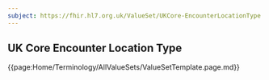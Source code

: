 ```yaml
---
subject: https://fhir.hl7.org.uk/ValueSet/UKCore-EncounterLocationType
---
```

## UK Core Encounter Location Type

{{page:Home/Terminology/AllValueSets/ValueSetTemplate.page.md}}